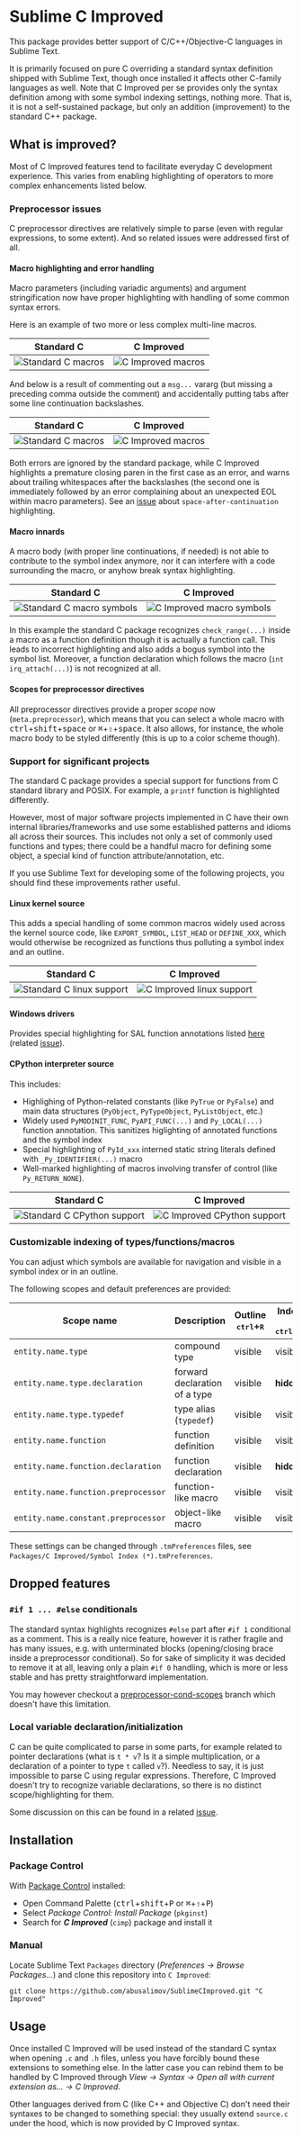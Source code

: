 Sublime C Improved
================

This package provides better support of C/C++/Objective-C languages in Sublime Text.

It is primarily focused on pure C overriding a standard syntax definition shipped with Sublime Text, though once installed it affects other C-family languages as well. Note that C Improved per se provides only the syntax definition among with some symbol indexing settings, nothing more. That is, it is not a self-sustained package, but only an addition (improvement) to the standard C++ package.

What is improved?
---
Most of C Improved features tend to facilitate everyday C development experience. This varies from enabling highlighting of operators to more complex enhancements listed below.

### Preprocessor issues
C preprocessor directives are relatively simple to parse (even with regular expressions, to some extent). And so related issues were addressed first of all.

#### Macro highlighting and error handling
Macro parameters (including variadic arguments) and argument stringification now have proper highlighting with handling of some common syntax errors.

Here is an example of two more or less complex multi-line macros.

Standard C | C Improved
---------- | ----------
![Standard C macros](http://habrastorage.org/files/197/00b/a8d/19700ba8de834a08bd49775445e8233c.png) | ![C Improved macros](http://habrastorage.org/files/887/6fd/a09/8876fda0950b438883a694dc08a04b94.png)

And below is a result of commenting out a `msg...` vararg (but missing a preceding comma outside the comment) and accidentally putting tabs after some line continuation backslashes.

Standard C | C Improved
---------- | ----------
![Standard C macros](http://habrastorage.org/files/bf3/7ca/649/bf37ca6495ab46cb932b1116561c941b.png) | ![C Improved macros](http://habrastorage.org/files/d89/d63/582/d89d63582d344b8891e712026417707f.png)

Both errors are ignored by the standard package, while C Improved highlights a premature closing paren in the first case as an error, and warns about trailing whitespaces after the backslashes (the second one is immediately followed by an error complaining about an unexpected EOL within macro parameters). See an [issue](//github.com/abusalimov/SublimeCImproved/issues/7) about `space-after-continuation` highlighting.

#### Macro innards
A macro body (with proper line continuations, if needed) is not able to contribute to the symbol index anymore, nor it can interfere with a code surrounding the macro, or anyhow break syntax highlighting.

Standard C | C Improved
---------- | ----------
![Standard C macro symbols](http://habrastorage.org/storage3/9ab/a6c/99c/9aba6c99c480b90e7cfb1a841f550787.png) | ![C Improved macro symbols](http://habrastorage.org/storage3/46a/476/c85/46a476c85af7ff8feb6395d4dfdb96ba.png)

In this example the standard C package recognizes `check_range(...)` inside a macro as a function definition though it is actually a function call.
This leads to incorrect highlighting and also adds a bogus symbol into the symbol list.
Moreover, a function declaration which follows the macro (`int irq_attach(...)`) is not recognized at all.

#### Scopes for preprocessor directives
All preprocessor directives provide a proper *scope* now (`meta.preprocessor`), which means that you can select a whole macro with <kbd>ctrl</kbd>+<kbd>shift</kbd>+<kbd>space</kbd> or <kbd>⌘</kbd>+<kbd>⇧</kbd>+<kbd>space</kbd>. It also allows, for instance, the whole macro body to be styled differently (this is up to a color scheme though).


### Support for significant projects
The standard C package provides a special support for functions from C standard library and POSIX. For example, a `printf` function is highlighted differently.

However, most of major software projects implemented in C have their own internal libraries/frameworks and use some established patterns and idioms all across their sources. This includes not only a set of commonly used functions and types; there could be a handful macro for defining some object, a special kind of function attribute/annotation, etc.

If you use Sublime Text for developing some of the following projects, you should find these improvements rather useful.

#### Linux kernel source
This adds a special handling of some common macros widely used across the kernel source code, like `EXPORT_SYMBOL`, `LIST_HEAD` or `DEFINE_XXX`,
which would otherwise be recognized as functions thus polluting a symbol index and an outline.

Standard C | C Improved
---------- | ----------
![Standard C linux support](http://habrastorage.org/storage3/c7b/b01/316/c7bb01316e29e0994ec32aa212911a37.png) | ![C Improved linux support](http://habrastorage.org/storage3/024/daa/2ac/024daa2acbc19b9d6060faf59b23d12b.png)

#### Windows drivers
Provides special highlighting for SAL function annotations listed [here](http://msdn.microsoft.com/en-us/library/windows/hardware/hh454237.aspx) (related [issue](//github.com/abusalimov/SublimeCImproved/issues/2)).

#### CPython interpreter source
This includes:

  - Highlighing of Python-related constants (like `PyTrue` or `PyFalse`) and main data structures (`PyObject`, `PyTypeObject`, `PyListObject`, etc.)
  - Widely used `PyMODINIT_FUNC`, `PyAPI_FUNC(...)` and `Py_LOCAL(...)` function annotation. This sanitizes higlighting of annotated functions and the symbol index
  - Special highlighting of `PyId_xxx` interned static string literals defined with `_Py_IDENTIFIER(...)` macro
  - Well-marked highlighting of macros involving transfer of control (like `Py_RETURN_NONE`).


Standard C | C Improved
---------- | ----------
![Standard C CPython support](http://habrastorage.org/files/e6b/717/906/e6b71790670e4500b24de764db1bf7dd.png) | ![C Improved CPython support](http://habrastorage.org/files/1e0/1f1/f5e/1e01f1f5e7fd4e14a1fc3bc504896744.png)

### Customizable indexing of types/functions/macros
You can adjust which symbols are available for navigation and visible in a symbol index or in an outline.

The following scopes and default preferences are provided:

Scope name | Description | Outline<br/><kbd>ctrl</kbd>+<kbd>R</kbd> | Index (ST3) <kbd>F12</kbd><br/><kbd>ctrl</kbd>+<kbd>shift</kbd>+<kbd>R</kbd>
----------------------------------- | ----------------------------- | ------- | -------
`entity.name.type`                  | compound type                 | visible | visible
`entity.name.type.declaration`      | forward declaration of a type | visible | **hidden**
`entity.name.type.typedef`          | type alias (`typedef`)        | visible | visible
`entity.name.function`              | function definition           | visible | visible
`entity.name.function.declaration`  | function declaration          | visible | **hidden**
`entity.name.function.preprocessor` | function-like macro           | visible | visible
`entity.name.constant.preprocessor` | object-like macro             | visible | visible

These settings can be changed through `.tmPreferences` files, see `Packages/C Improved/Symbol Index (*).tmPreferences`.

Dropped features
----------------

### `#if 1 ... #else` conditionals
The standard syntax highlights recognizes `#else` part after `#if 1` conditional as a comment. This is a really nice feature, however it is rather fragile and has many issues, e.g. with unterminated blocks (opening/closing brace inside a preprocessor conditional).
So for sake of simplicity it was decided to remove it at all, leaving only a plain `#if 0` handling, which is more or less stable and has pretty straightforward implementation.

You may however checkout a [preprocessor-cond-scopes](//github.com/abusalimov/SublimeCImproved/tree/preprocessor-cond-scopes) branch which doesn't have this limitation.

### Local variable declaration/initialization
C can be quite complicated to parse in some parts, for example related to pointer declarations (what is `t * v`? Is it a simple multiplication, or a declaration of a pointer to type `t` called `v`?). Needless to say, it is just impossible to parse C using regular expressions. Therefore, C Improved doesn't try to recognize variable declarations, so there is no distinct scope/highlighting for them.

Some discussion on this can be found in a related [issue](//github.com/abusalimov/SublimeCImproved/issues/8).

Installation
---
### Package Control
With [Package Control](https://sublime.wbond.net/installation) installed:

  - Open Command Palette (<kbd>ctrl</kbd>+<kbd>shift</kbd>+<kbd>P</kbd> or <kbd>⌘</kbd>+<kbd>⇧</kbd>+<kbd>P</kbd>)
  - Select *Package Control: Install Package* (`pkginst`)
  - Search for ***C Improved*** (`cimp`) package and install it

### Manual
Locate Sublime Text `Packages` directory (*Preferences → Browse Packages...*)
and clone this repository into `C Improved`:

    git clone https://github.com/abusalimov/SublimeCImproved.git "C Improved"

Usage
---

Once installed C Improved will be used instead of the standard C syntax when opening `.c` and `.h` files, unless you have forcibly bound these extensions to something else.
In the latter case you can rebind them to be handled by C Improved through *View → Syntax → Open all with current extension as… → C Improved*.

Other languages derived from C (like C++ and Objective C) don't need their syntaxes to be changed to something special:
they usually extend `source.c` under the hood, which is now provided by C Improved syntax.


